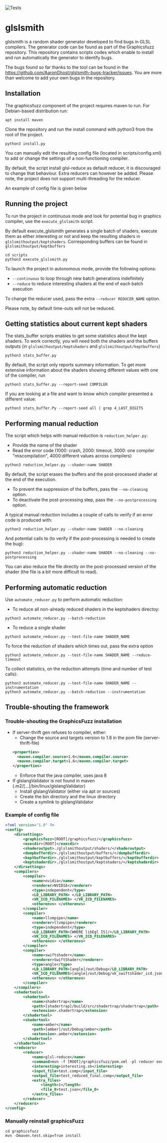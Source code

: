 ![Tests](https://github.com/AaronGhost/glslsmith/actions/workflows/default-workflow.yml/badge.svg)

# glslsmith

glslsmith is a random shader generator developed to find bugs in GLSL compilers.
The generator code can be found as part of the Graphicsfuzz repository. This repository contains scripts codes which enable to install and run automatically the generator to identify bugs.

The bugs found so far thanks to the tool can be found in the https://github.com/AaronGhost/glslsmith-bugs-tracker/issues. You are more than welcome to add your own bugs in the repository.


## Installation

The graphicsfuzz component of the project requires maven to run. For Debian-based distribution run:
```
apt install maven
```

Clone the repository and run the install command with python3 from the root of the project. 
```
python3 install.py
```
You can manually edit the resulting config file (located in scripts/config.xml) to add or change the settings of a non-functioning compiler.

By default, the script install glsl-reduce as default reducer, it is discouraged to change that behaviour. Extra reducers can however be added. Please note, the project does not support multi-threading for the reducer.


An example of config file is given below


## Running the project
 
To run the project in continuous mode and look for potential bug in graphics compiler, use the ```execute_glslsmith``` script.

By default execute_glslsmith generates a single batch of shaders, execute them as either interesting or not and keep the resulting shaders in ```glslsmithoutput/keptshaders```.
Corresponding buffers can be found in ```glslsmithoutput/keptbuffers```

```
cd scripts
python3 execute_glslsmith.py
```

To launch the project in autonomous mode, provide the following options:
* ```--continuous``` to loop through new batch generations indefinitely
* ```--reduce``` to reduce interesting shaders at the end of each batch execution

To change the reducer used, pass the extra ```--reducer REDUCER_NAME``` option.

Please note, by default time-outs will not be reduced.

## Getting statistics about current kept shaders

The stats_buffer scripts enables to get some statistics about the kept shaders.
To work correctly, you will need both the shaders and the buffers outputs (in ```glslsmithoutput/keptshaders``` and ```glslsmithoutput/keptbuffers```)

```
python3 stats_buffer.py
```

By default, the script only reports summary information. To get more extensive information about the shaders showing different values with one of the compiler, run
```
python3 stats_buffer.py --report-seed COMPILER
```

If you are looking at a file and want to know which compiler presented a different value:
```
python3 stats_buffer.Py --report-seed all | grep 4_LAST_DIGITS
```

## Performing manual reduction

The script which helps with manual reduction is ```reduction_helper.py```:
* Provide the name of the shader
* Read the error code (1000: crash, 2000: timeout, 3000: one compiler "miscompilation", 4000:different values across compilers)

```
python3 reduction_helper.py --shader-name SHADER
```

By default, the script erases the buffers and the post-processed shader at the end of the execution.
* To prevent the suppression of the buffers, pass the ```--no-cleaning``` option.
* To deactivate the post-processing step, pass the ```--no-postprocessing``` option.

A typical manual reduction includes a couple of calls to verify if an error code is produced with:
```
python3 reduction_helper.py --shader-name SHADER --no-cleaning
```
And potential calls to (to verify if the post-processing is needed to create the bug):
```
python3 reduction_helper.py --shader-name SHADER --no-cleaning --no-postprocessing
```

You can also reduce the file directly on the post-processed version of the shader (the file is a bit more difficult to read).


## Performing automatic reduction

Use ```automate_reducer.py``` to perform automatic reduction:

* To reduce all non-already reduced shaders in the keptshaders directoy:
```
python3 automate_reducer.py --batch-reduction
```
* To reduce a single shader
```
python3 automate_reducer.py --test-file-name SHADER_NAME
```

To force the reduction of shaders which times out, pass the extra option
```
python3 automate_reducer.py --test-file-name SHADER_NAME --reduce-timeout
```

To collect statistics, on the reduction attempts (time and number of test calls):

```
python3 automate_reducer.py --test-file-name SHADER_NAME --instrumentation
python3 automate_reducer.py --batch-reduction --instrumentation
```

## Trouble-shouting the framework

### Trouble-shouting the GraphicsFuzz installation

* If server-thrift gen refuses to compiler, either:
  * Change the source and targets version to 1.8 in the pom file (server-thrift-file)
  ```xml
  <properties>
    <maven.compiler.source>1.6</maven.compiler.source>
    <maven.compiler.target>1.6</maven.compiler.target>
  </properties>
  ```
  * Enforce that the java compiler, uses java 8
* If glslangValidator is not found in maven (.m2/[...]/bin/linux/glslangValidator)
  * Install glslangValidator (either via apt or sources)
  * Create the bin directory and the linux directory
  * Create a symlink to glslangValidator
  
### Example of config file 

```xml
<?xml version="1.0" ?>
<config>
	<dirsettings>
		<graphicsfuzz>[ROOT]/graphicsfuzz/</graphicsfuzz>
		<execdir>[ROOT]</execdir>
		<shaderoutput>./glslsmithoutput/shaders/</shaderoutput>
		<dumpbufferdir>./glslsmithoutput/buffers/</dumpbufferdir>
		<keptbufferdir>./glslsmithoutput/keptbuffers/</keptbufferdir>
		<keptshaderdir>./glslsmithoutput/keptshaders/</keptshaderdir>
	</dirsettings>
	<compilers>
		<compiler>
			<name>nvidia</name>
			<renderer>NVIDIA</renderer>
			<type>independent</type>
			<LD_LIBRARY_PATH> </LD_LIBRARY_PATH>
			<VK_ICD_FILENAMES> </VK_ICD_FILENAMES>
			<otherenvs> </otherenvs>
		</compiler>
		<compiler>
			<name>llvmpipe</name>
			<renderer>llvmpipe</renderer>
			<type>independent</type>
			<LD_LIBRARY_PATH>[WHERE libEgl IS]/</LD_LIBRARY_PATH>
			<VK_ICD_FILENAMES> </VK_ICD_FILENAMES>
			<otherenvs> </otherenvs>
		</compiler>
		<compiler>
			<name>swiftshader</name>
			<renderer>SwiftShader</renderer>
			<type>angle</type>
			<LD_LIBRARY_PATH>[angle]/out/Debug</LD_LIBRARY_PATH>
			<VK_ICD_FILENAMES>[angle]/out/Debug/vk_swiftshader_icd.json</VK_ICD_FILENAMES>
			<otherenvs> </otherenvs>
		</compiler>
	</compilers>
	<shadertools>
		<shadertool>
			<name>shadertrap</name>
			<path>[shadertrap]/build/src/shadertrap/shadertrap</path>
			<extension>.shadertrap</extension>
		</shadertool>
		<shadertool>
			<name>amber</name>
			<path>[amber]/out/Debug/amber</path>
			<extension>.amber</extension>
		</shadertool>
	</shadertools>
	<reducers>
		<reducer>
			<name>glsl-reduce</name>
			<command>mvn -f [ROOT]/graphicsfuzz/pom.xml -pl reducer exec:java "-Dexec.mainClass=com.graphicsfuzz.reducer.tool.GlslReduce" -Dexec.args="[ROOT]/test.json [ROOT]/interesting.sh --output=[ROOT]/"</command>
			<interesting>interesting.sh</interesting>
			<input_file>test.comp</input_file>
			<output_file>test_reduced_final.comp</output_file>
			<extra_files>
				<length>1</length>
				<file_0>test.json</file_0>
			</extra_files>
		</reducer>
	</reducers>
</config>
```

### Manually reinstall graphicsFuzz

```
cd graphicsfuzz
mvn -Dmaven.test.skip=True install
```
